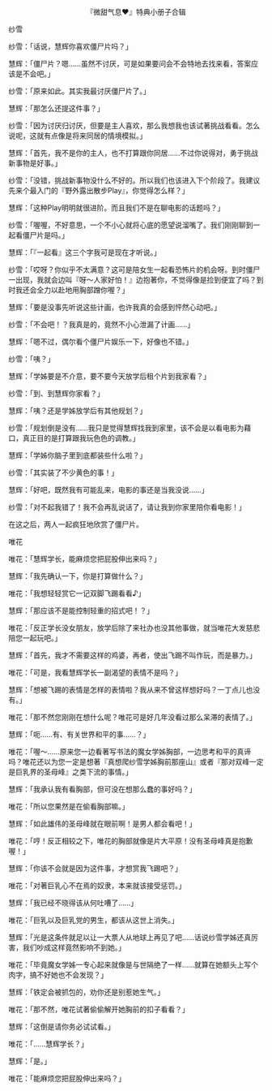 <p align="center">『微甜气息❤』特典小册子合辑</p>

纱雪

纱雪：「话说，慧辉你喜欢僵尸片吗？」

慧辉：「僵尸片？嗯……虽然不讨厌，可是如果要问会不会特地去找来看，答案应该是不会吧。」

纱雪：「原来如此。其实我最讨厌僵尸片了。」

慧辉：「那怎么还提这件事？」

纱雪：「因为讨厌归讨厌，但要是主人喜欢，那么我想我也该试著挑战看看。怎么说呢，这就有点像是将来同居的情境模拟。」

慧辉：「首先，我不是你的主人，也不打算跟你同居……不过你说得对，勇于挑战新事物是好事。」

纱雪：「没错，挑战新事物没什么不好的。所以我们也该进入下个阶段了。我建议先来个最入门的『野外露出散步Play』，你觉得怎么样？」

慧辉：「这种Play明明就很进阶。而且我们不是在聊电影的话题吗？」

纱雪：「喔喔，不好意思，一个不小心就将心底的愿望说溜嘴了。我们刚刚聊到一起看僵尸片是吗。」

慧辉：「『一起看』这三个字我可是现在才听说。」

纱雪：「哎呀？你似乎不太满意？这可是陪女生一起看恐怖片的机会呀。到时僵尸一出现，我就会边叫『呀～人家好怕！』边抱著你，不觉得像是捡到便宜了吗？到时我还会全力以赴地用胸部蹭你喔？」

慧辉：「要是没事先听说这些计画，也许我真的会感到怦然心动吧。」

纱雪：「不会吧！？我真是的，竟然不小心泄漏了计画……」

慧辉：「嗯不过，偶尔看个僵尸片娱乐一下，好像也不错。」

纱雪：「咦？」

慧辉：「学姊要是不介意，要不要今天放学后租个片到我家看？」

纱雪：「到、到慧辉你家看？」

慧辉：「咦？还是学姊放学后有其他规划？」

纱雪：「规划倒是没有……我只是觉得慧辉找我到家里，该不会是以看电影为藉口，真正目的是打算跟我玩色色的调教。」

慧辉：「学姊你脑子里到底都装些什么啦？」

纱雪：「其实装了不少黄色的事！」

慧辉：「好吧，既然我有可能乱来，电影的事还是当我没说……」

纱雪：「对不起我错了！我不会再乱说话了，请让我到你家里陪你看电影！」

在这之后，两人一起疯狂地欣赏了僵尸片。

唯花

唯花：「慧辉学长，能麻烦您把屁股伸出来吗？」

慧辉：「我先确认一下，你是打算做什么？」

唯花：「我想轻轻赏它一记双脚飞踢看看♪」

慧辉：「那应该不是能控制轻重的招式吧！？」

唯花：「反正学长没女朋友，放学后除了来社办也没其他事做，就当唯花大发慈悲陪您一起玩吧。」

慧辉：「首先，我才不需要这样的鸡婆，再者，使出飞踢不叫作玩，而是暴力。」

唯花：「可是，我看慧辉学长一副渴望的表情不是吗？」

慧辉：「想被飞踢的表情是怎样的表情啦？我从来不曾这样想好吗？一丁点儿也没有。」

唯花：「那不然您刚刚在想什么呢？唯花可是好几年没看过那么呆滞的表情了。」

慧辉：「呃……有、有关世界和平的事……？」

唯花：「喔～……原来您一边看著写书法的魔女学姊胸部，一边思考和平的真谛吗？唯花还以为您一定是想著『真想爬纱雪学姊胸前那座山』或者『那对双峰一定是巨乳界的圣母峰』之类下流的事情。」

慧辉：「我承认我有看胸部，但可没在想那么蠢的事好吗？」

唯花：「所以您果然是在偷看胸部嘛。」

慧辉：「如此雄伟的圣母峰就在眼前啊！是男人都会看吧！」

唯花：「哼！反正相较之下，唯花的胸部就像是片大平原！没有圣母峰真是抱歉喔！」

慧辉：「你该不会就是因为这件事，才想赏我飞踢吧？」

唯花：「对著巨乳心不在焉的奴隶，本来就该接受惩罚。」

慧辉：「我已经不晓得该从何吐嘈了……」

唯花：「巨乳以及巨乳党的男生，都该从这世上消失。」

慧辉：「光是这条件就足以让一大票人从地球上再见了吧……话说纱雪学姊还真厉害，我们吵成这样竟然影响不到她。」

唯花：「毕竟魔女学姊一专心起来就像是与世隔绝了一样……就算在她额头上写个肉字，搞不好她也不会发现？」

慧辉：「铁定会被抓包的，劝你还是别惹她生气。」

唯花：「那不然，唯花试著偷偷解开她胸前的扣子看看？」

慧辉：「这倒是请你务必试试看。」

唯花：「……慧辉学长？」

慧辉：「是。」

唯花：「能麻烦您把屁股伸出来吗？」

